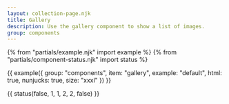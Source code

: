```yaml
---
layout: collection-page.njk
title: Gallery
description: Use the gallery component to show a list of images.
group: components
---
```


{% from "partials/example.njk" import example %}
{% from "partials/component-status.njk" import status %}

{{ example({ group: "components", item: "gallery", example: "default", html: true, nunjucks: true, size: "xxxl" }) }}

{{ status(false, 1, 1, 2, 2, false) }}

